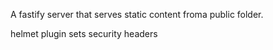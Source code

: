A fastify server that serves static content froma  public folder.

helmet plugin sets security headers
